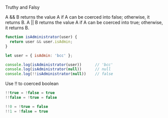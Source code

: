 Truthy and Falsy
 
A && B returns the value A if A can be coerced into false; otherwise, it returns B.
A || B returns the value A if A can be coerced into true; otherwise, it returns B.


```js
function isAdministrator(user) {
  return user && user.isAdmin;
}

let user = { isAdmin: 'bcc' };

console.log(isAdministrator(user))      // 'bcc'
console.log(isAdministrator(null))      // null
console.log(!!isAdministrator(null))    // false
```

Use !! to coerced boolean

```js
!!true = !false = true
!!false = !true = false

!!0 = !true = false
!!1 = !false = true
```
